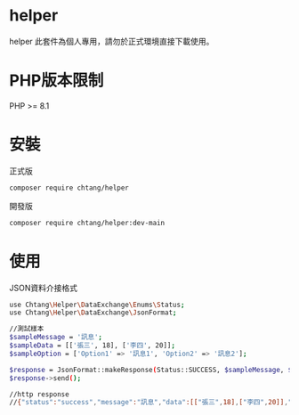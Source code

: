 # helper
helper
此套件為個人專用，請勿於正式環境直接下載使用。

# PHP版本限制
PHP >= 8.1

# 安裝
正式版
```bash
composer require chtang/helper
```
開發版
```bash
composer require chtang/helper:dev-main
```

# 使用

JSON資料介接格式
```bash
use Chtang\Helper\DataExchange\Enums\Status;
use Chtang\Helper\DataExchange\JsonFormat;

//測試樣本
$sampleMessage = '訊息';
$sampleData = [['張三', 18], ['李四', 20]];
$sampleOption = ['Option1' => '訊息1', 'Option2' => '訊息2'];

$response = JsonFormat::makeResponse(Status::SUCCESS, $sampleMessage, $sampleData, $sampleOption);
$response->send();

//http response
//{"status":"success","message":"訊息","data":[["張三",18],["李四",20]],"option":{"Option1":"訊息1","Option2":"訊息2"}}
```